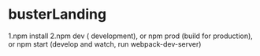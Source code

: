 # busterLanding
1.npm install 
2.npm dev ( development), or 
npm prod (build for production), or
npm start (develop and watch, run webpack-dev-server)
